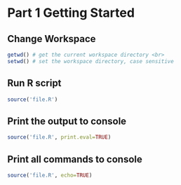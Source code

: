 Part 1 Getting Started
=======================

Change Workspace
------------------
```R
getwd() # get the current workspace directory <br>
setwd() # set the workspace directory, case sensitive
```
Run R script
-----------------
```R
source('file.R')
```
Print the output to console
------------------------------
```R
source('file.R', print.eval=TRUE)
```
Print all commands to console
------------------------------
```R
source('file.R', echo=TRUE)
```